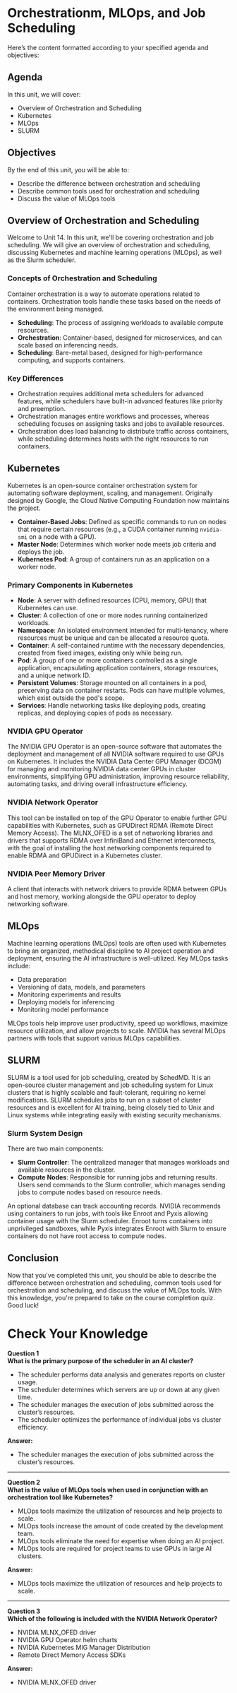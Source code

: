 # Orchestrationm, MLOps, and Job Scheduling

Here’s the content formatted according to your specified agenda and objectives:

## Agenda
In this unit, we will cover:
- Overview of Orchestration and Scheduling
- Kubernetes
- MLOps
- SLURM

## Objectives
By the end of this unit, you will be able to:
- Describe the difference between orchestration and scheduling
- Describe common tools used for orchestration and scheduling
- Discuss the value of MLOps tools

## Overview of Orchestration and Scheduling
Welcome to Unit 14. In this unit, we'll be covering orchestration and job scheduling. We will give an overview of orchestration and scheduling, discussing Kubernetes and machine learning operations (MLOps), as well as the Slurm scheduler.

### Concepts of Orchestration and Scheduling
Container orchestration is a way to automate operations related to containers. Orchestration tools handle these tasks based on the needs of the environment being managed. 

- **Scheduling**: The process of assigning workloads to available compute resources. 
- **Orchestration**: Container-based, designed for microservices, and can scale based on inferencing needs. 
- **Scheduling**: Bare-metal based, designed for high-performance computing, and supports containers. 

### Key Differences
- Orchestration requires additional meta schedulers for advanced features, while schedulers have built-in advanced features like priority and preemption.
- Orchestration manages entire workflows and processes, whereas scheduling focuses on assigning tasks and jobs to available resources.
- Orchestration does load balancing to distribute traffic across containers, while scheduling determines hosts with the right resources to run containers.

## Kubernetes
Kubernetes is an open-source container orchestration system for automating software deployment, scaling, and management. Originally designed by Google, the Cloud Native Computing Foundation now maintains the project.

- **Container-Based Jobs**: Defined as specific commands to run on nodes that require certain resources (e.g., a CUDA container running `nvidia-smi` on a node with a GPU).
- **Master Node**: Determines which worker node meets job criteria and deploys the job.
- **Kubernetes Pod**: A group of containers run as an application on a worker node.

### Primary Components in Kubernetes
- **Node**: A server with defined resources (CPU, memory, GPU) that Kubernetes can use.
- **Cluster**: A collection of one or more nodes running containerized workloads.
- **Namespace**: An isolated environment intended for multi-tenancy, where resources must be unique and can be allocated a resource quota.
- **Container**: A self-contained runtime with the necessary dependencies, created from fixed images, existing only while being run.
- **Pod**: A group of one or more containers controlled as a single application, encapsulating application containers, storage resources, and a unique network ID.
- **Persistent Volumes**: Storage mounted on all containers in a pod, preserving data on container restarts. Pods can have multiple volumes, which exist outside the pod's scope.
- **Services**: Handle networking tasks like deploying pods, creating replicas, and deploying copies of pods as necessary.

### NVIDIA GPU Operator
The NVIDIA GPU Operator is an open-source software that automates the deployment and management of all NVIDIA software required to use GPUs on Kubernetes. It includes the NVIDIA Data Center GPU Manager (DCGM) for managing and monitoring NVIDIA data center GPUs in cluster environments, simplifying GPU administration, improving resource reliability, automating tasks, and driving overall infrastructure efficiency.

### NVIDIA Network Operator
This tool can be installed on top of the GPU Operator to enable further GPU capabilities with Kubernetes, such as GPUDirect RDMA (Remote Direct Memory Access). The MLNX_OFED is a set of networking libraries and drivers that supports RDMA over InfiniBand and Ethernet interconnects, with the goal of installing the host networking components required to enable RDMA and GPUDirect in a Kubernetes cluster.

### NVIDIA Peer Memory Driver
A client that interacts with network drivers to provide RDMA between GPUs and host memory, working alongside the GPU operator to deploy networking software.

## MLOps
Machine learning operations (MLOps) tools are often used with Kubernetes to bring an organized, methodical discipline to AI project operation and deployment, ensuring the AI infrastructure is well-utilized. Key MLOps tasks include:
- Data preparation
- Versioning of data, models, and parameters
- Monitoring experiments and results
- Deploying models for inferencing
- Monitoring model performance

MLOps tools help improve user productivity, speed up workflows, maximize resource utilization, and allow projects to scale. NVIDIA has several MLOps partners with tools that support various MLOps capabilities.

## SLURM
SLURM is a tool used for job scheduling, created by SchedMD. It is an open-source cluster management and job scheduling system for Linux clusters that is highly scalable and fault-tolerant, requiring no kernel modifications. SLURM schedules jobs to run on a subset of cluster resources and is excellent for AI training, being closely tied to Unix and Linux systems while integrating easily with existing security mechanisms.

### Slurm System Design
There are two main components:
- **Slurm Controller**: The centralized manager that manages workloads and available resources in the cluster.
- **Compute Nodes**: Responsible for running jobs and returning results. Users send commands to the Slurm controller, which manages sending jobs to compute nodes based on resource needs.

An optional database can track accounting records. NVIDIA recommends using containers to run jobs, with tools like Enroot and Pyxis allowing container usage with the Slurm scheduler. Enroot turns containers into unprivileged sandboxes, while Pyxis integrates Enroot with Slurm to ensure containers do not have root access to compute nodes.

## Conclusion
Now that you've completed this unit, you should be able to describe the difference between orchestration and scheduling, common tools used for orchestration and scheduling, and discuss the value of MLOps tools. With this knowledge, you're prepared to take on the course completion quiz. Good luck!

# Check Your Knowledge

**Question 1**  
**What is the primary purpose of the scheduler in an AI cluster?**  

- The scheduler performs data analysis and generates reports on cluster usage.  
- The scheduler determines which servers are up or down at any given time.  
- The scheduler manages the execution of jobs submitted across the cluster’s resources.  
- The scheduler optimizes the performance of individual jobs vs cluster efficiency.  

**Answer:**  
- The scheduler manages the execution of jobs submitted across the cluster’s resources.  

---

**Question 2**  
**What is the value of MLOps tools when used in conjunction with an orchestration tool like Kubernetes?**  

- MLOps tools maximize the utilization of resources and help projects to scale.  
- MLOps tools increase the amount of code created by the development team.  
- MLOps tools eliminate the need for expertise when doing an AI project.  
- MLOps tools are required for project teams to use GPUs in large AI clusters.  

**Answer:**  
- MLOps tools maximize the utilization of resources and help projects to scale.  

---

**Question 3**  
**Which of the following is included with the NVIDIA Network Operator?**  

- NVIDIA MLNX_OFED driver  
- NVIDIA GPU Operator helm charts  
- NVIDIA Kubernetes MIG Manager Distribution  
- Remote Direct Memory Access SDKs  

**Answer:**  
- NVIDIA MLNX_OFED driver